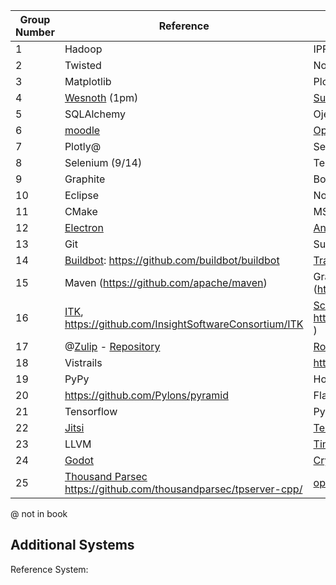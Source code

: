 | Group Number | Reference       | Comparators      |
| ------------ | --------------- | ---------------------- |
| 1            | Hadoop          | IPFS/Ceph              |
| 2            | Twisted         | Node/Flask             |
| 3            | Matplotlib      | Plotly/Seaborn/Numpy           |
| 4            | [Wesnoth](http://aosabook.org/en/wesnoth.html) (1pm) | [SuperTuxCart](https://github.com/supertuxkart/stk-code)/[Xonotic](https://gitlab.com/xonotic/xonotic) |
| 5            | SQLAlchemy      | Ojection / Hibernate   |
| 6            | [moodle](https://github.com/moodle/moodle) | [Open edX ](https://github.com/edx/edx-platform) / [OpenOLAT/OpenOLAT:](https://github.com/OpenOLAT/OpenOLAT) |
| 7            | Plotly@         | Seaborn/Altair    |
| 8            | Selenium (9/14) | TestCafe/Cypress       |
| 9            | Graphite        | Bokeh/Panel            |
| 10           | Eclipse         | Notepad/Atom           |
| 11           | CMake           | MSBuild/Ninja          |
| 12 |[Electron](https://github.com/electron/electron)|[Angular](https://github.com/angular/angular.js) / [React](https://github.com/facebook/react)|
| 13           | Git             | Subversion/Breezy |
| 14           | [Buildbot](https://aosabook.org/en/integration.htmlBuildbot): https://github.com/buildbot/buildbot | [Travis-ci](https://github.com/travis-ci/travis-ciReference)  [Jenkins](https://github.com/jenkinsci/jenkins/) |
| 15 |Maven (https://github.com/apache/maven)|Gradle (https://github.com/gradle/gradle)- Ant (https://github.com/ant-design/ant-design)|
| 16 |[ITK](http://aosabook.org/en/itk.html), https://github.com/InsightSoftwareConsortium/ITK|[Scikit-Image](https://github.com/scikit-image/scikit-image), SimpleCV ( https://github.com/sightmachine/SimpleCV/tree/master/SimpleCV )|
| 17 |@[Zulip](https://zulip.com/) - [Repository](https://github.com/zulip/zulip)|[RocketChat](https://rocket.chat/) - [Repository](https://github.com/RocketChat/Rocket.Chat) [Let's Chat](https://sdelements.github.io/lets-chat/) - [Repository](https://github.com/sdelements/lets-chat)|
| 18           | Vistrails       | https://github.com/apache/airflow https://github.com/spotify/luigi |
| 19           | PyPy            | Homebrew/Chocolatey    |
| 20           |      https://github.com/Pylons/pyramid     | Flask /   Django      |
| 21           | Tensorflow | PyTorch / MXNet |
| 22           | [Jitsi](http://aosabook.org/en/jitsi.html)                   | [Telepathy](http://aosabook.org/en/telepathy.html) / [Pychat](https://github.com/akoidan/pychat) |
| 23           | LLVM | [TinyCC](http://savannah.nongnu.org/projects/tinycc) / [gcc](https://gcc.gnu.org/git.html) |
| 24           | [Godot](https://github.com/godotengine/godot) | [CryEngine](https://github.com/CRYTEK/CRYENGINE)  & [Cocos2d-x](https://github.com/cocos2d/cocos2d-x) |
| 25 | [Thousand Parsec](http://aosabook.org/en/thousandparsec.html)<br/>https://github.com/thousandparsec/tpserver-cpp/ | [openage](https://github.com/SFTtech/openage) / [godot](https://github.com/godotengine/godot) |

@ not in book



## Additional Systems

Reference System: 



